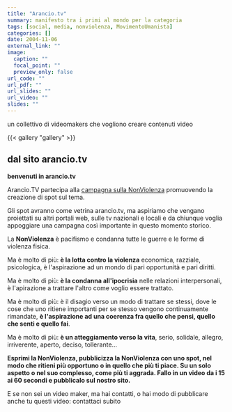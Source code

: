 ```yaml
---
title: "Arancio.tv"
summary: manifesto tra i primi al mondo per la categoria
tags: [social, media, nonviolenza, MovimentoUmanista]
categories: []
date: 2004-11-06
external_link: ""
image:
  caption: ""
  focal_point: ""
  preview_only: false
url_code: ""
url_pdf: ""
url_slides: ""
url_video: ""
slides: ""
---
```

un collettivo di videomakers che vogliono creare contenuti video

{{< gallery "gallery" >}}

## dal sito arancio.tv
**benvenuti in arancio.tv**

Arancio.TV partecipa alla [campagna sulla NonViolenza](/project/io-sono-nonviolento) promuovendo la creazione di spot sul tema.

Gli spot avranno come vetrina arancio.tv, ma aspiriamo che vengano proiettati su altri portali web, sulle tv nazionali e locali e da chiunque voglia appoggiare una campagna così importante in questo momento storico.

La **NonViolenza** è pacifismo e condanna tutte le guerre e le forme di violenza fisica.

Ma è molto di più: **è la lotta contro la violenza** economica, razziale, psicologica, è l'aspirazione ad un mondo di pari opportunità e pari diritti.

Ma è molto di più: **è la condanna all'ipocrisia** nelle relazioni interpersonali, è l'apirazione a trattare l'altro come voglio essere trattato.

Ma è molto di più: è il disagio verso un modo di trattare se stessi, dove le cose che uno ritiene importanti per se stesso vengono continuamente rimandate, **è l'aspirazione ad una coerenza fra quello che pensi, quello che senti e quello fai**.

Ma è molto di più: **è un atteggiamento verso la vita**, serio, solidale, allegro, irriverente, aperto, deciso, tollerante...

**Esprimi la NonViolenza, pubblicizza la NonViolenza con uno spot, nel modo che ritieni più opportuno o in quello che più ti piace. Su un solo aspetto o nel suo complesso, come più ti aggrada. Fallo in un video da i 15 ai 60 secondi e pubblicalo sul nostro sito.**

E se non sei un video maker, ma hai contatti, o hai modo di pubblicare anche tu questi video: contattaci subito 
